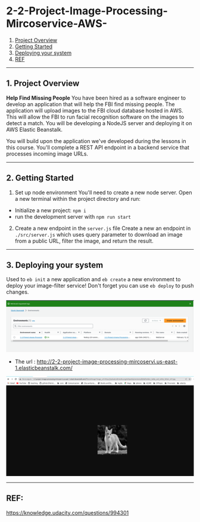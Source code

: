 # 2-2-Project-Image-Processing-Mircoservice-AWS-
1. [Project Overview](#schema1)
2. [Getting Started](#schema2)
3. [Deploying your system](#schema3)
4. [REF](#schema4)


<hr>
<a name='schema1'></a>

## 1. Project Overview

**Help Find Missing People**
You have been hired as a software engineer to develop an application that will help the FBI find missing people. The application will upload images to the FBI cloud database hosted in AWS. This will allow the FBI to run facial recognition software on the images to detect a match. You will be developing a NodeJS server and deploying it on AWS Elastic Beanstalk.

You will build upon the application we've developed during the lessons in this course. You'll complete a REST API endpoint in a backend service that processes incoming image URLs.


<hr>
<a name='schema2'></a>

## 2. Getting Started
1. Set up node environment
You'll need to create a new node server. Open a new terminal within the project directory and run:

- Initialize a new project: `npm i`
- run the development server with `npm run start`

2. Create a new endpoint in the `server.js` file
Create a new an endpoint in `./src/server.js` which uses query parameter to download an image from a public URL, filter the image, and return the result.

<hr>
<a name='schema3'></a>

## 3. Deploying your system

Used to `eb init` a new application and `eb create` a new environment to deploy your image-filter service! Don't forget you can use `eb deploy` to push changes.

![eb](./img/eb.png)



- The url : http://2-2-project-image-processing-mircoservi.us-east-1.elasticbeanstalk.com/

![eb_run](./img/eb_run.png)


<hr>
<a name='schemaref'></a>


## REF:


https://knowledge.udacity.com/questions/994301